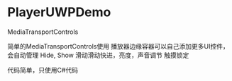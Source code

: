# PlayerUWPDemo
MediaTransportControls

简单的MediaTransportControls使用
播放器边缘容器可以自己添加更多UI控件，会自动管理 Hide, Show 
滑动滑动快进，亮度，声音调节
触摸锁定

代码简单，只使用C#代码
